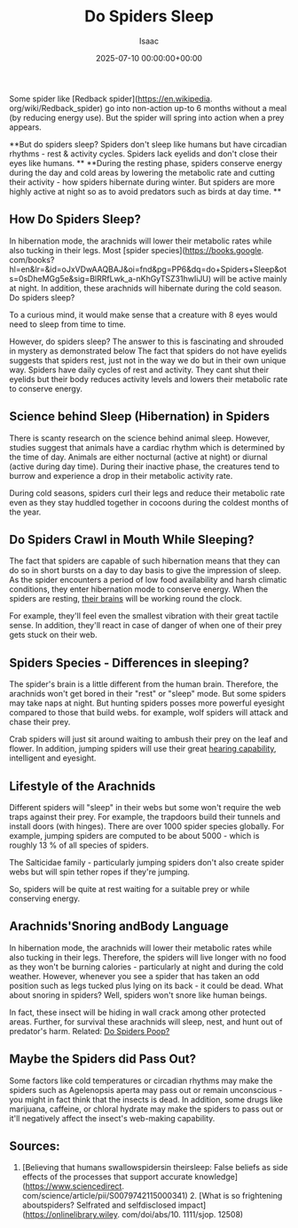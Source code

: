 ﻿---
title: Do Spiders Sleep
description: Some spider like Redback spider go into non-action up-to 6 months without a meal by reducing energy use. But the spider will spring into action when a prey...
slug: /do-spiders-sleep/
date: 2025-07-10 00:00:00+00:00
lastmod: 2025-07-10 00:00:00+03:00
author: Isaac
categories:
- Guide
- Spiders
tags:
- guide
- spider
- rest
layout: post
---

Some spider like [Redback spider](https://en.wikipedia. org/wiki/Redback_spider) go into non-action up-to 6 months without a meal (by reducing energy use). But the spider will spring into action when a prey appears.

**But do spiders sleep? Spiders don't sleep like humans but have circadian rhythms - rest & activity cycles. Spiders lack eyelids and don't close their eyes like humans. ** **During the resting phase, spiders conserve energy during the day and cold areas by lowering the metabolic rate and cutting their activity - how spiders hibernate during winter. But spiders are more highly active at night so as to avoid predators such as birds at day time. **

##  **How Do Spiders Sleep?**

In hibernation mode, the arachnids will lower their metabolic rates while also tucking in their legs. Most [spider species](https://books.google. com/books? hl=en&lr=&id=oJxVDwAAQBAJ&oi=fnd&pg=PP6&dq=do+Spiders+Sleep&ots=0sDheMGg5e&sig=BlRRfLwk_a-nKhGyTSZ31hwIiJU) will be active mainly at night. In addition, these arachnids will hibernate during the cold season. Do spiders sleep?

To a curious mind, it would make sense that a creature with 8 eyes would need to sleep from time to time.

However, do spiders sleep? The answer to this is fascinating and shrouded in mystery as demonstrated below The fact that spiders do not have eyelids suggests that spiders rest, just not in the way we do but in their own unique way. Spiders have daily cycles of rest and activity. They cant shut their eyelids but their body reduces activity levels and lowers their metabolic rate to conserve energy.

##  Science behind Sleep (Hibernation) in Spiders

There is scanty research on the science behind animal sleep. However, studies suggest that animals have a cardiac rhythm which is determined by the time of day. Animals are either nocturnal (active at night) or diurnal (active during day time). During their inactive phase, the creatures tend to burrow and experience a drop in their metabolic activity rate.

During cold seasons, spiders curl their legs and reduce their metabolic rate even as they stay huddled together in cocoons during the coldest months of the year.

##  Do Spiders Crawl in Mouth While Sleeping?

The fact that spiders are capable of such hibernation means that they can do so in short bursts on a day to day basis to give the impression of sleep. As the spider encounters a period of low food availability and harsh climatic conditions, they enter hibernation mode to conserve energy. When the spiders are resting, [their brains](https://pestpolicy.com/do-spiders-have-brains/) will be working round the clock.

For example, they'll feel even the smallest vibration with their great tactile sense. In addition, they'll react in case of danger of when one of their prey gets stuck on their web.

##  Spiders Species - Differences in sleeping?

The spider's brain is a little different from the human brain. Therefore, the arachnids won't get bored in their "rest" or "sleep" mode. But some spiders may take naps at night. But hunting spiders posses more powerful eyesight compared to those that build webs. for example, wolf spiders will attack and chase their prey.

Crab spiders will just sit around waiting to ambush their prey on the leaf and flower. In addition, jumping spiders will use their great [hearing capability](https://pestpolicy.com/do-spiders-have-ears/), intelligent and eyesight.

##  Lifestyle of the Arachnids

Different spiders will "sleep" in their webs but some won't require the web traps against their prey. For example, the trapdoors build their tunnels and install doors (with hinges). There are over 1000 spider species globally. For example, jumping spiders are computed to be about 5000 - which is roughly 13 % of all species of spiders.

The Salticidae family - particularly jumping spiders don't also create spider webs but will spin tether ropes if they're jumping.

So, spiders will be quite at rest waiting for a suitable prey or while conserving energy.

##  Arachnids'Snoring andBody Language

In hibernation mode, the arachnids will lower their metabolic rates while also tucking in their legs. Therefore, the spiders will live longer with no food as they won't be burning calories - particularly at night and during the cold weather. However, whenever you see a spider that has taken an odd position such as legs tucked plus lying on its back - it could be dead. What about snoring in spiders? Well, spiders won't snore like human beings.

In fact, these insect will be hiding in wall crack among other protected areas. Further, for survival these arachnids will sleep, nest, and hunt out of predator's harm. Related: [Do Spiders Poop? ](https://pestpolicy.com/do-spiders-poop/)

##  Maybe the Spiders did Pass Out?

Some factors like cold temperatures or circadian rhythms may make the spiders such as Agelenopsis aperta may pass out or remain unconscious - you might in fact think that the insects is dead. In addition, some drugs like marijuana, caffeine, or chloral hydrate may make the spiders to pass out or it'll negatively affect the insect's web-making capability.

##  Sources:

1. [Believing that humans swallowspidersin theirsleep: False beliefs as side effects of the processes that support accurate knowledge](https://www.sciencedirect. com/science/article/pii/S0079742115000341) 2. [What is so frightening aboutspiders? Selfrated and selfdisclosed impact](https://onlinelibrary.wiley. com/doi/abs/10. 1111/sjop. 12508)

